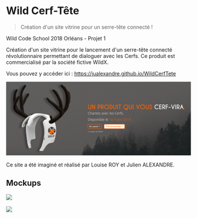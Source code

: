 # Wild Cerf-Tête
> Création d'un site vitrine pour un serre-tête connecté !

Wild Code School 2018 Orléans - Projet 1

Création d'un site vitrine pour le lancement d'un serre-tête connecté révolutionnaire permettant de dialoguer avec les Cerfs. Ce produit est commercialisé par la société fictive WildX.

Vous pouvez y accéder ici : https://jualexandre.github.io/WildCerfTete

![](header.png)

Ce site a été imaginé et réalisé par Louise ROY et Julien ALEXANDRE.

## Mockups

![](mochups/001.jpg)

![](mochups/002.jpg)